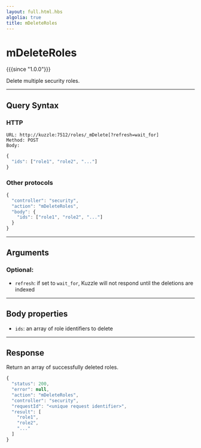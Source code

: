 ```yaml
---
layout: full.html.hbs
algolia: true
title: mDeleteRoles
---
```


# mDeleteRoles

{{{since "1.0.0"}}}

Delete multiple security roles.

---

## Query Syntax

### HTTP

```http
URL: http://kuzzle:7512/roles/_mDelete[?refresh=wait_for]
Method: POST  
Body:
```

```js
{
  "ids": ["role1", "role2", "..."]
}
```

### Other protocols

```js
{
  "controller": "security",
  "action": "mDeleteRoles",
  "body": {
    "ids": ["role1", "role2", "..."]
  }
}
```

---

## Arguments

### Optional:

* `refresh`: if set to `wait_for`, Kuzzle will not respond until the deletions are indexed

---

## Body properties

* `ids`: an array of role identifiers to delete

---

## Response

Return an array of successfully deleted roles.

```javascript
{
  "status": 200,
  "error": null,
  "action": "mDeleteRoles",
  "controller": "security",
  "requestId": "<unique request identifier>",
  "result": [
    "role1",
    "role2",
    "..."
  ]
}
```
